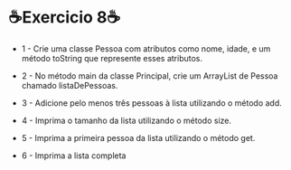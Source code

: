 <h1>☕Exercicio 8☕</h1>
<p>
  
- 1 - Crie uma classe Pessoa com atributos como nome, idade, e um método toString que represente esses atributos.

- 2 - No método main da classe Principal, crie um ArrayList de Pessoa chamado listaDePessoas.

- 3 - Adicione pelo menos três pessoas à lista utilizando o método add.

- 4 - Imprima o tamanho da lista utilizando o método size.

- 5 - Imprima a primeira pessoa da lista utilizando o método get.

- 6 - Imprima a lista completa
</p>

